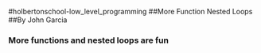 #holbertonschool-low_level_programming
##More Function Nested Loops
##By John Garcia
### More functions and nested loops are fun
